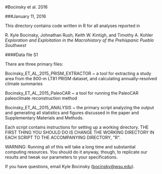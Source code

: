 #Bocinsky et al. 2016

###January 11, 2016

This directory contains code written in R for all analyses reported in

R. Kyle Bocinsky, Johnathan Rush, Keith W. Kintigh, and Timothy A. Kohler
*Exploration and Exploitation in the Macrohistory of the Prehispanic Pueblo Southwest*

####Data file S1

There are three primary files:

Bocinsky_ET_AL_2015_PRISM_EXTRACTOR ~ a tool for extracting a study area from the 800-m LT81 PRISM dataset, and calculating annually-resolved climate summaries

Bocinsky_ET_AL_2015_PaleoCAR ~ a tool for running the PaleoCAR paleoclimate reconstruction method

Bocinsky_ET_AL_2015_ANALYSIS ~ the primary script analyzing the output and generating all statistics and figures discussed in the paper and Supplementary Materials and Methods.

Each script contains instructions for setting up a working directory. THE FIRST THING YOU SHOULD DO IS CHANGE THE WORKING DIRECTORY IN EACH SCRIPT TO THE ACCOMPANYING DIRECTORY, "R".

WARNING: Running all of this will take a long time and substantial computing resources. You should do it anyway, though, to replicate our results and tweak our parameters to your specifications.

If you have questions, email Kyle Bocinsky (bocinsky@wsu.edu).